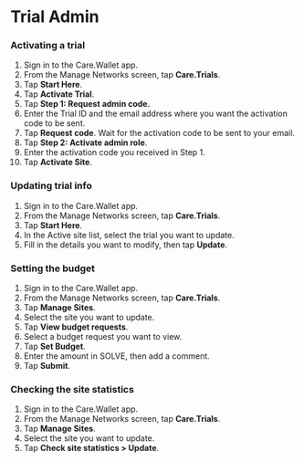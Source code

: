 # Trial Admin

### Activating a trial

1. Sign in to the Care.Wallet app.
2. From the Manage Networks screen, tap **Care.Trials**.
3. Tap **Start Here**.
4. Tap **Activate Trial**.
5. Tap **Step 1: Request admin code.**
6. Enter the Trial ID and the email address where you want the activation code to be sent.
7. Tap **Request code**. Wait for the activation code to be sent to your email.
8. Tap **Step 2: Activate admin role**.
9. Enter the activation code you received in Step 1.
10. Tap **Activate Site**.

### Updating trial info

1. Sign in to the Care.Wallet app.
2. From the Manage Networks screen, tap **Care.Trials**.
3. Tap **Start Here**.
4. In the Active site list, select the trial you want to update.
5. Fill in the details you want to modify, then tap **Update**.

### Setting the budget

1. Sign in to the Care.Wallet app.
2. From the Manage Networks screen, tap **Care.Trials**.
3. Tap **Manage Sites**.
4. Select the site you want to update.
5. Tap **View budget requests**.
6. Select a budget request you want to view.
7. Tap **Set Budget**.
8. Enter the amount in SOLVE, then add a comment.
9. Tap **Submit**.

### Checking the site statistics

1. Sign in to the Care.Wallet app.
2. From the Manage Networks screen, tap **Care.Trials**.
3. Tap **Manage Sites**.
4. Select the site you want to update.
5. Tap **Check site statistics > Update**.
